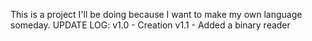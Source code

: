 This is a project I'll be doing because I want to make my own language someday.
UPDATE LOG:
v1.0 - Creation
v1.1 - Added a binary reader
